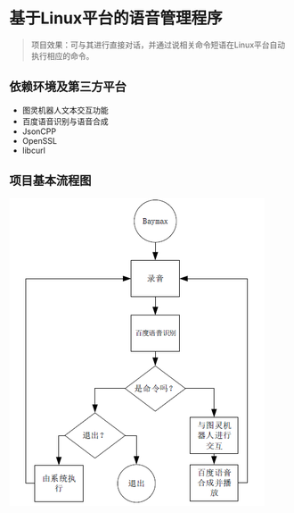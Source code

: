 # 基于Linux平台的语音管理程序

> 项目效果：可与其进行直接对话，并通过说相关命令短语在Linux平台自动执行相应的命令。

## 依赖环境及第三方平台

- 图灵机器人文本交互功能
- 百度语音识别与语音合成
- JsonCPP
- OpenSSL
- libcurl

## 项目基本流程图

![1564210169553](assets/1564210169553.png)